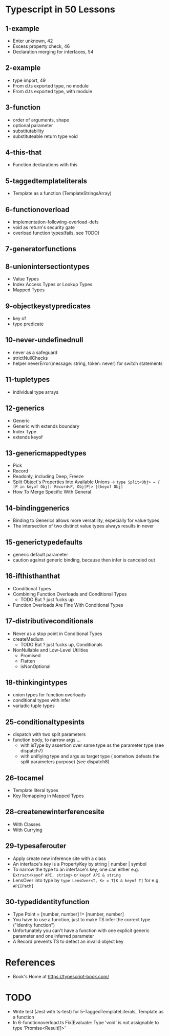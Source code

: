 # Typescript in 50 Lessons

## 1-example

- Enter unknown, 42
- Excess property check, 46
- Declaration merging for interfaces, 54

## 2-example

- type import, 49
- From d.ts exported type, no module
- From d.ts exported type, with module

## 3-function

- order of arguments, shape
- optional parameter
- substitutability
- substituteable return type void

## 4-this-that

- Function declarations with this

## 5-taggedtemplateliterals

- Template as a function (TemplateStringsArray)

## 6-functionoverload

- implementation-following-overload-defs
- void as return's security gate
- overload function types(fails, see TODO)

## 7-generatorfunctions

## 8-unionintersectiontypes

- Value Types
- Index Access Types or Lookup Types
- Mapped Types

## 9-objectkeystypredicates

- key of
- type predicate

## 10-never-undefinednull

- never as a safeguard
- strictNullChecks
- helper neverError(message: string, token: never) for switch statements

## 11-tupletypes

- individual type arrays

## 12-generics

- Generic
- Generic with extends boundary
- Index Type
- extends keyof

## 13-genericmappedtypes

- Pick
- Record
- Readonly, including Deep, Freeze
- Split Object's Properties Into Available Unions -> `type Split<Obj> = { [P in keyof Obj]: Record<P, Obj[P]> }[keyof Obj]`
- How To Merge Specific With General

## 14-bindinggenerics

- Binding to Generics allows more versatility, especially for value types
- The intersection of two distinct value types always results in never

## 15-generictypedefaults

- generic default parameter
- caution against generic binding, because then infer is canceled out

## 16-ifthisthanthat

- Conditional Types
- Combining Function Overloads and Conditional Types
  - TODO But ? just fucks up
- Function Overloads Are Fine With Conditional Types

## 17-distributiveconditionals

- Never as a stop point in Conditional Types
- createMedium
  - TODO But ? just fucks up, Conditionals
- NonNullable and Low-Level Utilities
  - Promised
  - Flatten
  - isNonOptional

## 18-thinkingintypes

- union types for function overloads
- conditional types with infer
- variadic tuple types

## 25-conditionaltypesints

- dispatch with two split parameters
- function body, to narrow args ...
  - with isType by assertion over same type as the
    parameter type (see dispatch7)
  - with unifiying type and args as target type (
    somehow defeats the split parameters purpose) (see dispatch8)

## 26-tocamel

- Template literal types
- Key Remapping in Mapped Types

## 28-createnewinterferencesite

- With Classes
- With Currying

## 29-typesaferouter

- Apply create new inference site with a class
- An interface's key is a PropertyKey by string | number | symbol
- To narrow the type to an interface's key, one can either e.g. `Extract<keyof API, string>` or `keyof API & string`
- LensOver into type by `type LensOver<T, K> = T[K & keyof T]` for e.g. `API[Path]`

## 30-typedidentityfunction

- Type Point = [number, number] != [number, number]
- You have to use a function, just to make TS infer the correct type ("identity function")
- Unfortunately you can't have a function with one explicit generic parameter and one inferred parameter
- A Record prevents TS to detect an invalid object key

# References

- Book's Home at https://typescript-book.com/

# TODO

- Write test (Jest with ts-test) for 5-TaggedTemplateLiterals, Template as a function
- In 6-functionoverload.ts Fix|Evaluate: Type 'void' is not assignable to type 'Promise<Result[]>'
